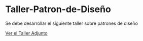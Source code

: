 # Taller-Patron-de-Diseño

Se debe desarrollar el siguiente taller sobre patrones de diseño

[Ver el Taller Adjunto](Taller_Arquitectura.pdf)



